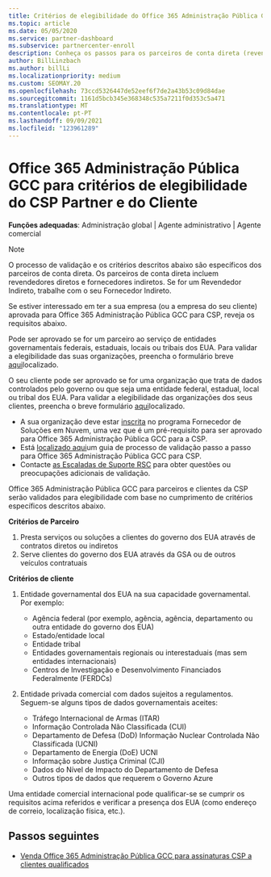 ```yaml
---
title: Critérios de elegibilidade do Office 365 Administração Pública GCC para parceiros e clientes
ms.topic: article
ms.date: 05/05/2020
ms.service: partner-dashboard
ms.subservice: partnercenter-enroll
description: Conheça os passos para os parceiros de conta direta (revendedores diretos, fornecedores indiretos) para validar parceiros e clientes para Office 365 Administração Pública GCC para CSP.
author: BillLinzbach
ms.author: billLi
ms.localizationpriority: medium
ms.custom: SEOMAY.20
ms.openlocfilehash: 73ccd5326447de52eef6f7de2a43b53c09d84dae
ms.sourcegitcommit: 1161d5bcb345e368348c535a7211f0d353c5a471
ms.translationtype: MT
ms.contentlocale: pt-PT
ms.lasthandoff: 09/09/2021
ms.locfileid: "123961289"
---
```

# <a name="office-365-government-gcc-for-csp-partner-and-customer-eligibility-criteria"></a>Office 365 Administração Pública GCC para critérios de elegibilidade do CSP Partner e do Cliente 

**Funções adequadas**: Administração global | Agente administrativo | Agente comercial

>[!NOTE]
>O processo de validação e os critérios descritos abaixo são específicos dos parceiros de conta direta. Os parceiros de conta direta incluem revendedores diretos e fornecedores indiretos.  Se for um Revendedor Indireto, trabalhe com o seu Fornecedor Indireto.

Se estiver interessado em ter a sua empresa (ou a empresa do seu cliente) aprovada para Office 365 Administração Pública GCC para CSP, reveja os requisitos abaixo.

Pode ser aprovado se for um parceiro ao serviço de entidades governamentais federais, estaduais, locais ou tribais dos EUA. Para validar a elegibilidade das suas organizações, preencha o formulário breve [aqui](https://products.office.com/government/eligibility-validation?ReqType=CSPPartner)localizado.

O seu cliente pode ser aprovado se for uma organização que trata de dados controlados pelo governo ou que seja uma entidade federal, estadual, local ou tribal dos EUA. Para validar a elegibilidade das organizações dos seus clientes, preencha o breve formulário [aqui](https://products.office.com/government/eligibility-validation?ReqType=CSPCustomer)localizado. 

-   A sua organização deve estar [inscrita](https://partnercenter.microsoft.com/partner/cloud-solution-provider) no programa Fornecedor de Soluções em Nuvem, uma vez que é um pré-requisito para ser aprovado para Office 365 Administração Pública GCC para a CSP.
-   Está [localizado aqui](https://go.microsoft.com/fwlink/?linkid=2007323)um guia de processo de validação passo a passo para Office 365 Administração Pública GCC para CSP.
-   Contacte [as Escaladas de Suporte RSC](mailto:usgcce@microsoft.com) para obter questões ou preocupações adicionais de validação.

Office 365 Administração Pública GCC para parceiros e clientes da CSP serão validados para elegibilidade com base no cumprimento de critérios específicos descritos abaixo.

**Critérios de Parceiro**
1.  Presta serviços ou soluções a clientes do governo dos EUA através de contratos diretos ou indiretos
2.  Serve clientes do governo dos EUA através da GSA ou de outros veículos contratuais

**Critérios de cliente**
1.  Entidade governamental dos EUA na sua capacidade governamental. Por exemplo:
 
    -  Agência federal (por exemplo, agência, agência, departamento ou outra entidade do governo dos EUA)
    -   Estado/entidade local 
    -   Entidade tribal
    -   Entidades governamentais regionais ou interestaduais (mas sem entidades internacionais)
    -   Centros de Investigação e Desenvolvimento Financiados Federalmente (FERDCs)

2.  Entidade privada comercial com dados sujeitos a regulamentos. Seguem-se alguns tipos de dados governamentais aceites: 
    -   Tráfego Internacional de Armas (ITAR)
    -   Informação Controlada Não Classificada (CUI)
    -   Departamento de Defesa (DoD) Informação Nuclear Controlada Não Classificada (UCNI)
    -   Departamento de Energia (DoE) UCNI
    -   Informação sobre Justiça Criminal (CJI)
    -   Dados do Nível de Impacto do Departamento de Defesa
    -   Outros tipos de dados que requerem o Governo Azure

Uma entidade comercial internacional pode qualificar-se se cumprir os requisitos acima referidos e verificar a presença dos EUA (como endereço de correio, localização física, etc.).

## <a name="next-steps"></a>Passos seguintes

- [Venda Office 365 Administração Pública GCC para assinaturas CSP a clientes qualificados](csp-gcc-overview.md)